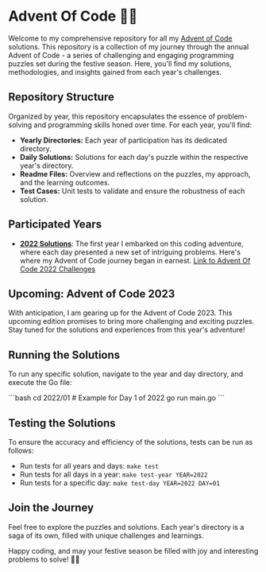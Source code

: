 # Advent Of Code 🎄✨

Welcome to my comprehensive repository for all my [Advent of Code](https://adventofcode.com/) solutions. This repository is a collection of my journey through the annual Advent of Code - a series of challenging and engaging programming puzzles set during the festive season. Here, you'll find my solutions, methodologies, and insights gained from each year's challenges.

## Repository Structure

Organized by year, this repository encapsulates the essence of problem-solving and programming skills honed over time. For each year, you'll find:

- **Yearly Directories:** Each year of participation has its dedicated directory.
- **Daily Solutions:** Solutions for each day's puzzle within the respective year's directory.
- **Readme Files:** Overview and reflections on the puzzles, my approach, and the learning outcomes.
- **Test Cases:** Unit tests to validate and ensure the robustness of each solution.

## Participated Years

- [**2022 Solutions**](./2022/): The first year I embarked on this coding adventure, where each day presented a new set of intriguing problems. Here's where my Advent of Code journey began in earnest. [Link to Advent Of Code 2022 Challenges](https://adventofcode.com/2022)

## Upcoming: Advent of Code 2023

With anticipation, I am gearing up for the Advent of Code 2023. This upcoming edition promises to bring more challenging and exciting puzzles. Stay tuned for the solutions and experiences from this year's adventure!

## Running the Solutions

To run any specific solution, navigate to the year and day directory, and execute the Go file:

\```bash
cd 2022/01  # Example for Day 1 of 2022
go run main.go
\```

## Testing the Solutions

To ensure the accuracy and efficiency of the solutions, tests can be run as follows:

- Run tests for all years and days: `make test`
- Run tests for all days in a year: `make test-year YEAR=2022`
- Run tests for a specific day: `make test-day YEAR=2022 DAY=01`

## Join the Journey

Feel free to explore the puzzles and solutions. Each year's directory is a saga of its own, filled with unique challenges and learnings.

Happy coding, and may your festive season be filled with joy and interesting problems to solve! 🚀🌟
